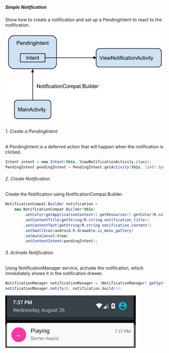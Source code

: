 ##### Simple Notification
Show how to create a notification and set up a PendingIntent to react to the notification.

![diagram](pic2.png)

###### 1. Create a PendingIntent
A PendingIntent is a deferred action that will happen when the notification is clicked.

```java
Intent intent = new Intent(this, ViewNotificationActivity.class);
PendingIntent pendingIntent = PendingIntent.getActivity(this, (int) System.currentTimeMillis(), intent, 0);
```

###### 2. Create Notification
Create the Notification using NotificationCompat.Builder.
```java
NotificationCompat.Builder notification =
    new NotificationCompat.Builder(this)
        .setColor(getApplicationContext().getResources().getColor(R.color.notification_background))
        .setContentTitle(getString(R.string.notification_title))
        .setContentText(getString(R.string.notification_content))
        .setSmallIcon(android.R.drawable.ic_menu_gallery)
        .setAutoCancel(true)
        .setContentIntent(pendingIntent);
```

###### 3. Activate Notification
Using NotificationManager service, activate the notification, which immediately shows it in the notification drawer.
```java
NotificationManager notificationManager = (NotificationManager) getSystemService(NOTIFICATION_SERVICE);
notificationManager.notify(0, notification.build());
```

![screenshot](pic1.png)
